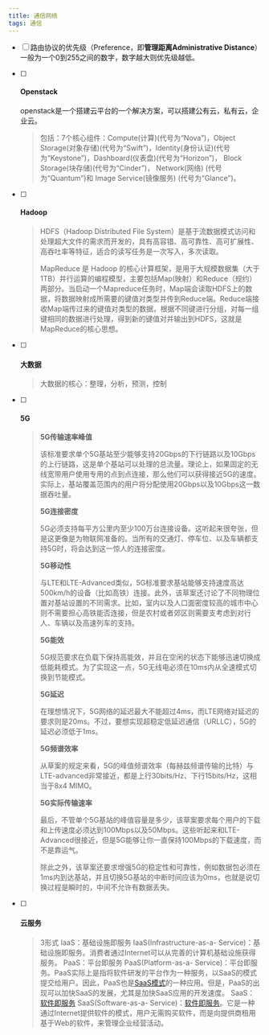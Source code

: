 ```yaml
---
title: 通信网络
tags: 通信
---
```




- [ ] 路由协议的优先级（Preference，即**管理距离Administrative Distance**）一般为一个0到255之间的数字，数字越大则优先级越低。

- [ ] #### Openstack

  openstack是一个搭建云平台的一个解决方案，可以搭建公有云，私有云，企业云。
  
  > 包括：7个核心组件：Compute(计算)(代号为“Nova”)，Object Storage(对象存储)(代号为“Swift”)，Identity(身份认证)(代号为“Keystone”)，Dashboard(仪表盘)(代号为“Horizon”)， Block Storage(块存储)(代号为“Cinder”)， Network(网络) (代号为“Quantum”)和 Image Service(镜像服务) (代号为“Glance”)。

- [ ] #### Hadoop

  > HDFS（Hadoop Distributed File System）是基于流数据模式访问和处理超大文件的需求而开发的，具有高容错、高可靠性、高可扩展性、高吞吐率等特征，适合的读写任务是一次写入，多次读取。
  >
  > MapReduce 是 Hadoop 的核心计算框架，是用于大规模数据集（大于1TB）并行运算的编程模型，主要包括Map(映射）和Reduce（规约）两部分。当启动一个Mapreduce任务时，Map端会读取HDFS上的数据，将数据映射成所需要的键值对类型并传到Reduce端。Reduce端接收Map端传过来的键值对类型的数据，根据不同键进行分组，对每一组键相同的数据进行处理，得到新的键值对并输出到HDFS，这就是MapReduce的核心思想。

- [ ] #### 大数据

  > 大数据的核心：整理，分析，预测，控制

- [ ] #### 5G

  > **5G传输速率峰值**
  >
  > 该标准要求单个5G基站至少能够支持20Gbps的下行链路以及10Gbps的上行链路，这是单个基站可以处理的总流量。理论上，如果固定的无线宽带用户使用专用的点到点连接，那么他们可以获得接近5G的速度。实际上，基站覆盖范围内的用户将分配使用20Gbps以及10Gbps这一数据吞吐量。
  >
  > **5G连接密度**
  >
  > 5G必须支持每平方公里内至少100万台连接设备。这听起来很夸张，但是这更像是为物联网准备的。当所有的交通灯、停车位、以及车辆都支持5G时，将会达到这一惊人的连接密度。
  >
  > **5G移动性**
  >
  > 与LTE和LTE-Advanced类似，5G标准要求基站能够支持速度高达500km/h的设备（比如高铁）连接。此外，该草案还讨论了不同物理位置对基站设置的不同需求。比如，室内以及人口面密度较高的城市中心则不需要担心高铁能否连接，但是农村或者郊区则需要支考虑到对行人、车辆以及高速列车的支持。
  >
  > **5G能效**
  >
  > 5G规范要求在负载下保持高能效，并且在空闲的状态下能够迅速切换成低能耗模式。为了实现这一点，5G无线电必须在10ms内从全速模式切换到节能模式。
  >
  > **5G延迟**
  >
  > 在理想情况下，5G网络的延迟最大不能超过4ms，而LTE网络对延迟的要求则是20ms。不过，要想实现超稳定低延迟通信（URLLC），5G的延迟必须低于1ms。
  >
  > **5G频谱效率**
  >
  > 从草案的规定来看，5G的峰值频谱效率（每赫兹频谱传输的比特）与LTE-advanced非常接近，都是上行30bits/Hz、下行15bits/Hz，这相当于8x4 MIMO。
  >
  > **5G实际传输速率**
  >
  > 最后，不管单个5G基站的峰值容量是多少，该草案要求每个用户的下载和上传速度必须达到100Mbps以及50Mbps。这些听起来和LTE-Advanced很接近，但是5G能够让你一直保持100Mbps的下载速度，而不是靠运气。
  >
  > 除此之外，该草案还要求增强5G的稳定性和可靠性，例如数据包必须在1ms内到达基站，并且切换5G基站的中断时间应该为0ms，也就是说切换过程是瞬时的，中间不允许有数据丢失。

- [ ] #### 云服务

  > 3形式
  > IaaS：基础设施即服务
  > IaaS(Infrastructure-as-a- Service)：基础设施即服务。消费者通过Internet可以从完善的计算机基础设施获得服务。
  > PaaS：平台即服务
  > PaaS(Platform-as-a- Service)：平台即服务。PaaS实际上是指将软件研发的平台作为一种服务，以SaaS的模式提交给用户。因此，PaaS也是[SaaS模式](https://www.baidu.com/s?wd=SaaS模式&tn=SE_PcZhidaonwhc_ngpagmjz&rsv_dl=gh_pc_zhidao)的一种应用。但是，PaaS的出现可以加快SaaS的发展，尤其是加快SaaS应用的开发速度。
  > SaaS：[软件即服务](https://www.baidu.com/s?wd=软件即服务&tn=SE_PcZhidaonwhc_ngpagmjz&rsv_dl=gh_pc_zhidao)
  > SaaS(Software-as-a- Service)：[软件即服务](https://www.baidu.com/s?wd=软件即服务&tn=SE_PcZhidaonwhc_ngpagmjz&rsv_dl=gh_pc_zhidao)。它是一种通过Internet提供软件的模式，用户无需购买软件，而是向提供商租用基于Web的软件，来管理企业经营活动。

  
